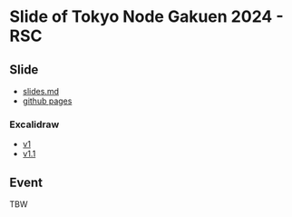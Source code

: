 # Slide of Tokyo Node Gakuen 2024 - RSC

## Slide

- [slides.md](slides.md)
- [github pages](https://akifumisato.github.io/slide-of-tng-2024-rsc/1)

### Excalidraw

- [v1](https://excalidraw.com/#json=sZLj7H-DFp32nMwLviITb,E0zJdnTJIqyAgHyRj423rQ)
- [v1.1](https://excalidraw.com/#json=0-gSWtvk6SEJfflrZ9XB6,aPl4hoHLSwbZi6z9j424Og)

## Event

TBW

